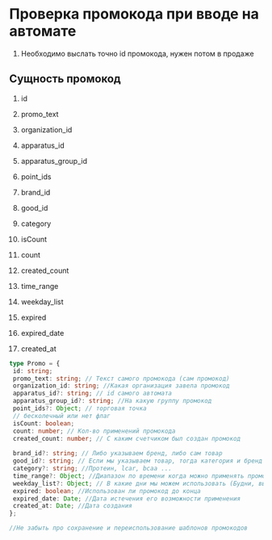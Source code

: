 # Проверка промокода при вводе на автомате
1. Необходимо выслать точно id промокода, нужен потом в продаже


## Сущность промокод
1. id
2. promo_text
3. organization_id
4. apparatus_id
5. apparatus_group_id
6. point_ids

1. brand_id
2. good_id
3. category

8. isCount
9. count
10. created_count


11. time_range
12. weekday_list
13. expired
14. expired_date
15. created_at

```ts
type Promo = {
 id: string;
 promo_text: string; // Текст самого промокода (сам промокод)
 organization_id: string; //Какая организация завела промокод
 apparatus_id?: string; // id самого автомата
 apparatus_group_id?: string; //На какую группу промокод
 point_ids?: Object; // торговая точка
 // бесколечный или нет флаг
 isCount: boolean;
 count: number; // Кол-во применений промокода
 created_count: number; // С каким счетчиком был создан промокод
 
 brand_id?: string; // Либо указываем бренд, либо сам товар
 good_id?: string; // Если мы указываем товар, тогда категория и бренд не обязательны
 category?: string; //Протеин, lcar, bcaa ...
 time_range?: Object; //Диапазон по времени когда можно применять промокод. В теории их может быть несколько
 weekday_list?: Object; // В какие дни мы можем использовать (Будни, выходные, только по вторникам и четвергам и тп.)
 expired: boolean; //Использован ли промокод до конца
 expired_date: Date; //Дата истечения его возможности применения
 created_at: Date; //Дата создания
};

//Не забыть про сохранение и переиспользование шаблонов промокодов
```